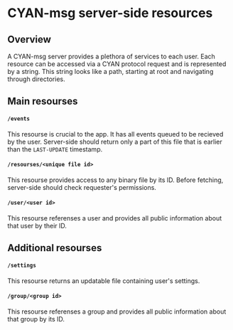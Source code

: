 CYAN-msg server-side resources
==============================

Overview
--------

A CYAN-msg server provides a plethora of services to each user. Each resource can be accessed via a CYAN protocol request and is represented by a string. This string looks like a path, starting at root and navigating through directories.

Main resourses
--------------

#### `/events`

This resourse is crucial to the app. It has all events queued to be recieved by the user. Server-side should return only a part of this file that is earlier than the `LAST-UPDATE` timestamp.

#### `/resourses/<unique file id>`

This resourse provides access to any binary file by its ID. Before fetching, server-side should check requester's permissions.

#### `/user/<user id>`

This resourse referenses a user and provides all public information about that user by their ID.

Additional resourses
--------------------

#### `/settings`

This resourse returns an updatable file containing user's settings.

#### `/group/<group id>`

This resourse referenses a group and provides all public information about that group by its ID.
